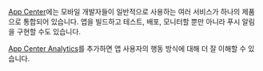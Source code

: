 ﻿[App Center](https://appcenter.ms/)에는 모바일 개발자들이 일반적으로 사용하는 여러 서비스가 하나의 제품으로 통합되어 있습니다. 앱을 빌드하고 테스트, 배포, 모니터할 뿐만 아니라 푸시 알림을 구현할 수도 있습니다.

[App Center Analytics](https://docs.microsoft.com/appcenter/analytics/)를 추가하면 앱 사용자의 행동 방식에 대해 더 잘 이해할 수 있습니다.
